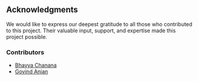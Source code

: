 ## Acknowledgments

We would like to express our deepest gratitude to all those who contributed to this project. Their valuable input, support, and expertise made this project possible.

### Contributors

- [Bhavya Chanana](https://github.com/bhavya-chanana)
- [Govind Anjan](https://github.com/trimax420)
